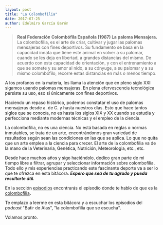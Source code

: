 ```yaml
---
layout: post
title: "La Colombofilia"
date: 2017-07-25
author: Edelmiro García Barón
---
```


>__Real Federación Colombófila Española (1987) La paloma Mensajera.__ La colombofilia, es el arte de criar, cultivar y jugar las palomas mensajeras con fines deportivos. Su fundamento se basa en la capacidad innata que tiene este animal en volver a su palomar, cuando se les deja en libertad, a grandes distancias del mismo. De acuerdo con esta capacidad de orientación, y con el entrenamiento a que se somete y su amor al nido, a su cónyuge, a su palomar y a su mismo colombófilo, recorre estas distancias en más o menos tiempo.

A los profanos en la materia, les llama la atención que en pleno siglo XXI sigamos usando palomas mensajeras. En plena efervescencia tecnológica persiste su uso, eso si únicamente con fines deportivos.

Haciendo un repaso histórico, podemos constatar el uso de palomas mensajeras desde a. de C. y hasta nuestros días. Esto que hace tantos siglos que se conocía, no es hasta los siglos XIX y XX cuando se estudia y perfecciona mediante modernas técnicas y el empleo de la ciencia.

La colombofilia, no es una ciencia. No está basada en reglas o normas inmutables, se trata de un arte, encontrándonos gran variedad de resultados según sean las condiciones en las que se aplica. Lo que no quita que un arte emplee a la ciencia para crecer. El arte de la colombofilia va de la mano de la Veterinaria, Genética, Nutrición, Meteorologia, etc., etc.

Desde hace muchos años y sigo haciéndolo, dedico gran parte de mi tiempo libre a filtrar, agrupar y seleccionar información sobre colombofilia. Todo ello y mis experiencias practicando este fascinante deporte va a ser lo que te ofrezca en esta bitácora. __*Espero que sea de tu agrado y pueda resultarte útil.*__


En la sección [episodios](https://batirdealas.github.io/episodios) encontrarás el episodio donde te hablo de que es la [colombofilia](https://batirdealas.github.io/definiciones/Colombofilia).

Te emplazo a leerme en esta bitácora y a escuchar los episodios del *podcast* "Batir de Alas", "la colombofilia que se escucha".

Volamos pronto.
